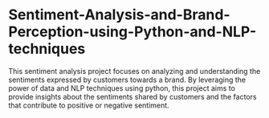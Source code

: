 # Sentiment-Analysis-and-Brand-Perception-using-Python-and-NLP-techniques
This sentiment analysis project focuses on analyzing and understanding the sentiments expressed by customers towards a brand. By leveraging the power of data and NLP techniques using python, this project aims to provide insights about the sentiments shared by customers and the factors that contribute to positive or negative sentiment.
